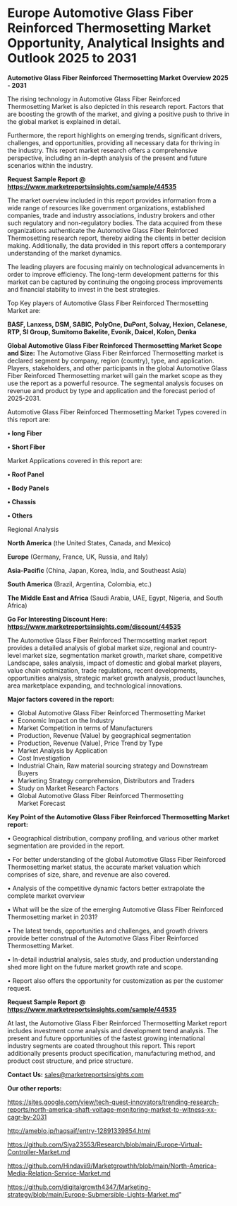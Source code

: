 # Europe Automotive Glass Fiber Reinforced Thermosetting Market Opportunity, Analytical Insights and Outlook 2025 to 2031

<Strong> Automotive Glass Fiber Reinforced Thermosetting Market Overview 2025 - 2031</strong>

The rising technology in Automotive Glass Fiber Reinforced Thermosetting Market is also depicted in this research report. Factors that are boosting the growth of the market, and giving a positive push to thrive in the global market is explained in detail.

Furthermore, the report highlights on emerging trends, significant drivers, challenges, and opportunities, providing all necessary data for thriving in the industry. This report market research offers a comprehensive perspective, including an in-depth analysis of the present and future scenarios within the industry.

<strong>Request Sample Report @ <a href=https://www.marketreportsinsights.com/sample/44535>https://www.marketreportsinsights.com/sample/44535</a></strong>

The market overview included in this report provides information from a wide range of resources like government organizations, established companies, trade and industry associations, industry brokers and other such regulatory and non-regulatory bodies. The data acquired from these organizations authenticate the Automotive Glass Fiber Reinforced Thermosetting research report, thereby aiding the clients in better decision making. Additionally, the data provided in this report offers a contemporary understanding of the market dynamics.

The leading players are focusing mainly on technological advancements in order to improve efficiency. The long-term development patterns for this market can be captured by continuing the ongoing process improvements and financial stability to invest in the best strategies.

Top Key players of Automotive Glass Fiber Reinforced Thermosetting Market are:

<strong>BASF, Lanxess, DSM, SABIC, PolyOne, DuPont, Solvay, Hexion, Celanese, RTP, SI Group, Sumitomo Bakelite, Evonik, Daicel, Kolon, Denka</strong>

<strong><b>Global Automotive Glass Fiber Reinforced Thermosetting Market Scope and Size:</b></strong>
The Automotive Glass Fiber Reinforced Thermosetting market is declared segment by company, region (country), type, and application. Players, stakeholders, and other participants in the global Automotive Glass Fiber Reinforced Thermosetting market will gain the market scope as they use the report as a powerful resource. The segmental analysis focuses on revenue and product by type and application and the forecast period of 2025-2031.

Automotive Glass Fiber Reinforced Thermosetting Market Types covered in this report are:

<strong>•  long Fiber

•  Short Fiber</strong>

Market Applications covered in this report are:

<strong>•  Roof Panel

•  Body Panels

•  Chassis

•  Others</strong> 

Regional Analysis

<strong>North America</strong> (the United States, Canada, and Mexico)

<strong>Europe</strong> (Germany, France, UK, Russia, and Italy)

<strong>Asia-Pacific</strong> (China, Japan, Korea, India, and Southeast Asia)

<strong>South America</strong> (Brazil, Argentina, Colombia, etc.)

<strong>The Middle East and Africa</strong> (Saudi Arabia, UAE, Egypt, Nigeria, and South Africa)

<strong>Go For Interesting Discount Here: <a href=https://www.marketreportsinsights.com/discount/44535>https://www.marketreportsinsights.com/discount/44535</a></strong>

The Automotive Glass Fiber Reinforced Thermosetting market report provides a detailed analysis of global market size, regional and country-level market size, segmentation market growth, market share, competitive Landscape, sales analysis, impact of domestic and global market players, value chain optimization, trade regulations, recent developments, opportunities analysis, strategic market growth analysis, product launches, area marketplace expanding, and technological innovations.

<strong><b>Major factors covered in the report:</b></strong>
<ul>
  <li>Global Automotive Glass Fiber Reinforced Thermosetting Market </li>
  <li>Economic Impact on the Industry</li>
  <li>Market Competition in terms of Manufacturers</li>
  <li>Production, Revenue (Value) by geographical segmentation</li>
  <li>Production, Revenue (Value), Price Trend by Type</li>
  <li>Market Analysis by Application</li>
  <li>Cost Investigation</li>
  <li>Industrial Chain, Raw material sourcing strategy and Downstream Buyers</li>
  <li>Marketing Strategy comprehension, Distributors and Traders</li>
  <li>Study on Market Research Factors</li>
  <li>Global Automotive Glass Fiber Reinforced Thermosetting Market Forecast</li>
</ul>

<strong><b>Key Point of the Automotive Glass Fiber Reinforced Thermosetting Market report:</b></strong>

• Geographical distribution, company profiling, and various other market segmentation are provided in the report.

• For better understanding of the global Automotive Glass Fiber Reinforced Thermosetting market status, the accurate market valuation which comprises of size, share, and revenue are also covered.

• Analysis of the competitive dynamic factors better extrapolate the complete market overview

• What will be the size of the emerging Automotive Glass Fiber Reinforced Thermosetting market in 2031?

• The latest trends, opportunities and challenges, and growth drivers provide better construal of the Automotive Glass Fiber Reinforced Thermosetting Market.

• In-detail industrial analysis, sales study, and production understanding shed more light on the future market growth rate and scope.

• Report also offers the opportunity for customization as per the customer request.

<strong>Request Sample Report @ <a href=https://www.marketreportsinsights.com/sample/44535>https://www.marketreportsinsights.com/sample/44535</a></strong>

At last, the Automotive Glass Fiber Reinforced Thermosetting Market report includes investment come analysis and development trend analysis. The present and future opportunities of the fastest growing international industry segments are coated throughout this report. This report additionally presents product specification, manufacturing method, and product cost structure, and price structure.

<strong>Contact Us:</strong>
sales@marketreportsinsights.com

<strong>Our other reports:</strong>

<a href=https://sites.google.com/view/tech-quest-innovators/trending-research-reports/north-america-shaft-voltage-monitoring-market-to-witness-xx-cagr-by-2031>https://sites.google.com/view/tech-quest-innovators/trending-research-reports/north-america-shaft-voltage-monitoring-market-to-witness-xx-cagr-by-2031</a>

<a href=http://ameblo.jp/haqsaif/entry-12891339854.html>http://ameblo.jp/haqsaif/entry-12891339854.html</a>

<a href=https://github.com/Siya23553/Research/blob/main/Europe-Virtual-Controller-Market.md>https://github.com/Siya23553/Research/blob/main/Europe-Virtual-Controller-Market.md</a>

<a href=https://github.com/Hindavii9/Marketgrowthh/blob/main/North-America-Media-Relation-Service-Market.md>https://github.com/Hindavii9/Marketgrowthh/blob/main/North-America-Media-Relation-Service-Market.md</a>

<a href=https://github.com/digitalgrowth4347/Marketing-strategy/blob/main/Europe-Submersible-Lights-Market.md>https://github.com/digitalgrowth4347/Marketing-strategy/blob/main/Europe-Submersible-Lights-Market.md</a>"
